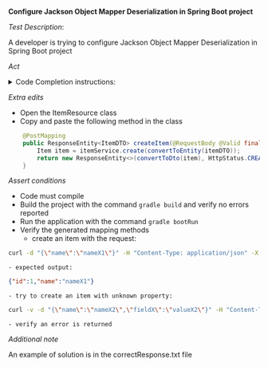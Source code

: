 **Configure Jackson Object Mapper Deserialization in Spring Boot project**

*Test Description*:

A developer is trying to configure Jackson Object Mapper Deserialization in Spring Boot project

*Act*

<details>
<summary>Code Completion instructions:</summary>

- Open the project solution-or-component-generation/spring-boot/java
- Open the JacksonConfig class
- Type in the class body and press Enter

```java
// configure Jackson to fail on unknown properties and accept float as int
```

- Accept the best suggested implementation using the TAB and ENTER keys
- Add all necessary imports

</details>

*Extra edits*
- Open the ItemResource class
- Copy and paste the following method in the class

```java
    @PostMapping
    public ResponseEntity<ItemDTO> createItem(@RequestBody @Valid final ItemDTO itemDTO) {
        Item item = itemService.create(convertToEntity(itemDTO));
        return new ResponseEntity<>(convertToDto(item), HttpStatus.CREATED);
    }
```

*Assert conditions*

- Code must compile
- Build the project with the command `gradle build` and verify no errors reported
- Run the application with the command `gradle bootRun`
- Verify the generated mapping methods
    - create an item with the request:

```bash
curl -d "{\"name\":\"nameX1\"}" -H "Content-Type: application/json" -X POST http://localhost:8080/api/items
```

    - expected output:

```json
{"id":1,"name":"nameX1"}
```

    - try to create an item with unknown property:

```bash
curl -v -d "{\"name\":\"nameX2\",\"fieldX\":\"valueX2\"}" -H "Content-Type: application/json" -X POST http://localhost:8080/api/items
```

    - verify an error is returned

*Additional note*

An example of solution is in the correctResponse.txt file